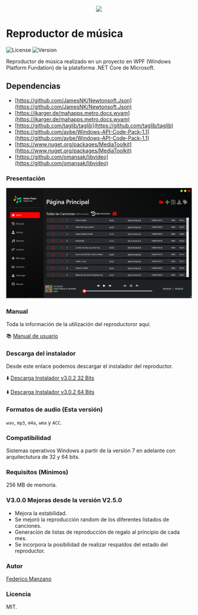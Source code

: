 <p align="center">
  <img src="https://fotos.miarroba.com/th/1acd/3369A967341F68FB36B13468FB36A2.png" widht="250px" height="250px"/>
</p>

# Reproductor de música 

![License](https://img.shields.io/badge/LICENSE-%20MIT-green)
![Version](https://img.shields.io/badge/VERSIÓN-%203.0.0-purple)

Reproductor de música realizado en un proyecto en WPF (Windows Platform Fundation) de la plataforma .NET Core de Microsoft.

## Dependencias 

- [https://github.com/JamesNK/Newtonsoft.Json](https://github.com/JamesNK/Newtonsoft.Json)
- [https://jkarger.de/mahapps.metro.docs.wyam](https://jkarger.de/mahapps.metro.docs.wyam)
- [https://github.com/taglib/taglib](https://github.com/taglib/taglib)
- [https://github.com/aybe/Windows-API-Code-Pack-1.1](https://github.com/aybe/Windows-API-Code-Pack-1.1)
- [https://www.nuget.org/packages/MediaToolkit](https://www.nuget.org/packages/MediaToolkit)
- [https://github.com/omansak/libvideo](https://github.com/omansak/libvideo)

### Presentación 

<p align="center">
  <img src="https://github.com/FedeManzano/media-player/blob/master/ReproductorMusicaTagEditables/Manual/Imagenes/presentacionPrincipal.png?raw=true" />
</p>


### Manual

Toda la información de la utilización del reproductoror aquí.

:books: [Manual de usuario](https://github.com/FedeManzano/media-player/blob/master/ReproductorMusicaTagEditables/Manual/Manual.md)

### Descarga del instalador

Desde este enlace podemos descargar el instalador del reproductor.

:arrow_down: [Descarga Instalador v3.0.2 32 Bits](https://mega.nz/file/cdM3WJ5A#m9G9VEDtbV04kVDJf1rLKikHbVRX81I2RB5krYCAfY0)

:arrow_down: [Descarga Instalador v3.0.2 64 Bits](https://mega.nz/file/pBNiEDRb#1tC28bMVX1_u0kejt1XA6gfcvhPg9okBIXiotMKDv8I)

### Formatos de audio (Esta versión)

`wav`, `mp3`, `m4a`, `wma` y `ACC`.

### Compatibilidad

Sistemas operativos Windows a partir de la versión 7 en adelante con arquitectutura de 32 y 64 bits.

### Requisitos (Mínimos)

256 MB de memoría.


### V3.0.0 Mejoras desde la versión V2.5.0

* Mejora la estabilidad.
* Se mejoró la reproducción random de los diferentes listados de canciones.
* Generación de listas de reproducción de regalo al principio de cada mes.
* Se incorpora la posibilidad de realizar respaldos del estado del reproductor.


### Autor

[Federico Manzano](https://github.com/FedeManzano)

### Licencia

MIT.




